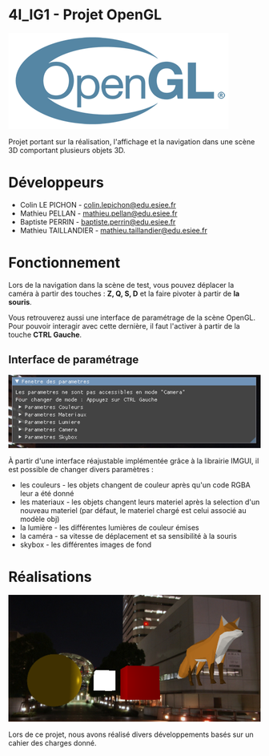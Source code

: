 # 4I_IG1 - Projet OpenGL

![opengl_logo](image/opengl_logo.png)

Projet portant sur la réalisation, l'affichage et la navigation dans une scène 3D comportant plusieurs objets 3D.

# Développeurs

- Colin LE PICHON - colin.lepichon@edu.esiee.fr
- Mathieu PELLAN - mathieu.pellan@edu.esiee.fr
- Baptiste PERRIN - baptiste.perrin@edu.esiee.fr
- Mathieu TAILLANDIER - mathieu.taillandier@edu.esiee.fr

# Fonctionnement

Lors de la navigation dans la scène de test, vous pouvez déplacer la caméra à partir des touches : **Z, Q, S, D** et la faire pivoter à partir de **la souris**.

Vous retrouverez aussi une interface de paramétrage de la scène OpenGL. 
Pour pouvoir interagir avec cette dernière, il faut l'activer à partir de la touche **CTRL Gauche**.

## Interface de paramétrage

![ui](image/ui.png)

À partir d'une interface réajustable implémentée grâce à la librairie IMGUI, il est possible de changer divers paramètres :

- les couleurs - les objets changent de couleur après qu'un code RGBA leur a été donné
- les materiaux - les objets changent leurs materiel après la selection d'un nouveau materiel (par défaut, le materiel chargé est celui associé au modèle obj)
- la lumière - les différentes lumières de couleur émises
- la caméra - sa vitesse de déplacement et sa sensibilité à la souris
- skybox - les différentes images de fond

# Réalisations

![ui](image/scene.png)

Lors de ce projet, nous avons réalisé divers développements basés sur un cahier des charges donné.

